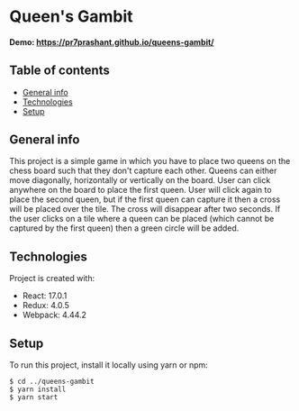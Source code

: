 # Queen's Gambit

#### Demo: https://pr7prashant.github.io/queens-gambit/

## Table of contents

- [General info](#general-info)
- [Technologies](#technologies)
- [Setup](#setup)

## General info

This project is a simple game in which you have to place two queens on the chess board such that they don't capture each other. Queens can either move diagonally, horizontally or vertically on the board. User can click anywhere on the board to place the first queen. User will click again to place the second queen, but if the first queen can capture it then a cross will be placed over the tile. The cross will disappear after two seconds. If the user clicks on a tile where a queen can be placed (which cannot be captured by the first queen) then a green circle will be added.

## Technologies

Project is created with:

- React: 17.0.1
- Redux: 4.0.5
- Webpack: 4.44.2

## Setup

To run this project, install it locally using yarn or npm:

```
$ cd ../queens-gambit
$ yarn install
$ yarn start
```

